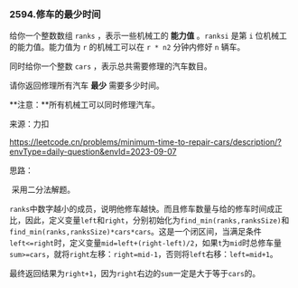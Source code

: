 ### 2594.修车的最少时间

给你一个整数数组 `ranks` ，表示一些机械工的 **能力值** 。`ranksi` 是第 `i` 位机械工的能力值。能力值为 `r` 的机械工可以在 `r * n2` 分钟内修好 `n` 辆车。

同时给你一个整数 `cars` ，表示总共需要修理的汽车数目。

请你返回修理所有汽车 **最少** 需要多少时间。

**注意：**所有机械工可以同时修理汽车。

来源：力扣

https://leetcode.cn/problems/minimum-time-to-repair-cars/description/?envType=daily-question&envId=2023-09-07



思路：

​		采用二分法解题。

​		`ranks`中数字越小的成员，说明他修车越快。而且修车数量与给的修车时间成正比，因此，定义变量`left`和`right`，分别初始化为`find_min(ranks,ranksSize)`和`find_min(ranks,ranksSize)*cars*cars`。这是一个闭区间，当满足条件`left<=right`时，定义变量`mid=left+(right-left)/2`，如果`t`为`mid`时总修车量`sum>=cars`，就将`right`左移：`right=mid-1`，否则将`left`右移：`left=mid+1`。

​		最终返回结果为`right+1`，因为`right`右边的`sum`一定是大于等于`cars`的。

